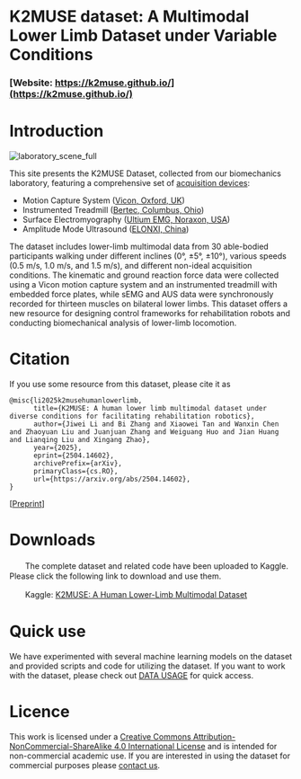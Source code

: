 # K2MUSE dataset: A Multimodal Lower Limb Dataset under Variable Conditions
### [Website: https://k2muse.github.io/](https://k2muse.github.io/)

# Introduction

![laboratory_scene_full](images/laboratory_scene_full.png)

This site presents the K2MUSE Dataset, collected from our biomechanics laboratory, featuring a comprehensive set of [acquisition devices](https://k2muse.github.io/system/):

* Motion Capture System ([Vicon, Oxford, UK](https://www.vicon.com/))
* Instrumented Treadmill ([Bertec, Columbus, Ohio](https://www.bertec.com/))
* Surface Electromyography ([Ultium EMG, Noraxon, USA](https://www.noraxon.com/))
* Amplitude Mode Ultrasound ([ELONXI, China](http://www.elonxi.cn)) 


The dataset includes lower-limb multimodal data from 30 able-bodied participants walking under different inclines (0°, ±5°, ±10°), various speeds (0.5 m/s, 1.0 m/s, and 1.5 m/s), and different non-ideal acquisition conditions. The kinematic and ground reaction force data were collected using a Vicon motion capture system and an instrumented treadmill with embedded force plates, while sEMG and AUS data were synchronously recorded for thirteen muscles on bilateral lower limbs. This dataset offers a new resource for designing control frameworks for rehabilitation robots and conducting biomechanical analysis of lower-limb locomotion.


# Citation
If you use some resource from this dataset, please cite it as

```
@misc{li2025k2musehumanlowerlimb,
      title={K2MUSE: A human lower limb multimodal dataset under diverse conditions for facilitating rehabilitation robotics}, 
      author={Jiwei Li and Bi Zhang and Xiaowei Tan and Wanxin Chen and Zhaoyuan Liu and Juanjuan Zhang and Weiguang Huo and Jian Huang and Lianqing Liu and Xingang Zhao},
      year={2025},
      eprint={2504.14602},
      archivePrefix={arXiv},
      primaryClass={cs.RO},
      url={https://arxiv.org/abs/2504.14602}, 
}
```
[[Preprint](https://arxiv.org/abs/2504.14602)]

# Downloads

　　The complete dataset and related code have been uploaded to Kaggle. Please click the following link to download and use them.

　　Kaggle: [K2MUSE: A Human Lower-Limb Multimodal Dataset](https://kaggle.com/datasets/98d67c253a7c820668aed0690cae20343481b8f8f8e0dafbe93b0c76d91f0ce6)


# Quick use

We have experimented with several machine learning models on the dataset and provided scripts and code for utilizing the dataset.
If you want to work with the dataset, please check out [DATA USAGE](https://k2muse.github.io/usage/) for quick access.


# Licence
This work is licensed under a [Creative Commons Attribution-NonCommercial-ShareAlike 4.0 International License](https://creativecommons.org/licenses/by-nc-sa/4.0/) and is intended for non-commercial academic use.
If you are interested in using the dataset for commercial purposes please [contact us](https://k2muse.github.io/contact/).